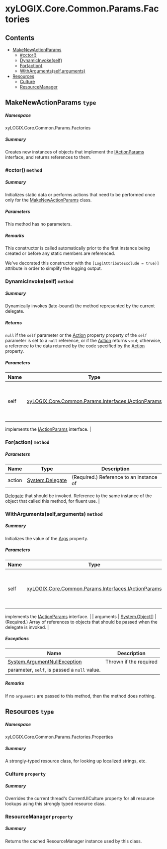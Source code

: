 <a name='assembly'></a>
# xyLOGIX.Core.Common.Params.Factories

## Contents

- [MakeNewActionParams](#T-xyLOGIX-Core-Common-Params-Factories-MakeNewActionParams 'xyLOGIX.Core.Common.Params.Factories.MakeNewActionParams')
  - [#cctor()](#M-xyLOGIX-Core-Common-Params-Factories-MakeNewActionParams-#cctor 'xyLOGIX.Core.Common.Params.Factories.MakeNewActionParams.#cctor')
  - [DynamicInvoke(self)](#M-xyLOGIX-Core-Common-Params-Factories-MakeNewActionParams-DynamicInvoke-xyLOGIX-Core-Common-Params-Interfaces-IActionParams- 'xyLOGIX.Core.Common.Params.Factories.MakeNewActionParams.DynamicInvoke(xyLOGIX.Core.Common.Params.Interfaces.IActionParams)')
  - [For(action)](#M-xyLOGIX-Core-Common-Params-Factories-MakeNewActionParams-For-System-Delegate- 'xyLOGIX.Core.Common.Params.Factories.MakeNewActionParams.For(System.Delegate)')
  - [WithArguments(self,arguments)](#M-xyLOGIX-Core-Common-Params-Factories-MakeNewActionParams-WithArguments-xyLOGIX-Core-Common-Params-Interfaces-IActionParams,System-Object[]- 'xyLOGIX.Core.Common.Params.Factories.MakeNewActionParams.WithArguments(xyLOGIX.Core.Common.Params.Interfaces.IActionParams,System.Object[])')
- [Resources](#T-xyLOGIX-Core-Common-Params-Factories-Properties-Resources 'xyLOGIX.Core.Common.Params.Factories.Properties.Resources')
  - [Culture](#P-xyLOGIX-Core-Common-Params-Factories-Properties-Resources-Culture 'xyLOGIX.Core.Common.Params.Factories.Properties.Resources.Culture')
  - [ResourceManager](#P-xyLOGIX-Core-Common-Params-Factories-Properties-Resources-ResourceManager 'xyLOGIX.Core.Common.Params.Factories.Properties.Resources.ResourceManager')

<a name='T-xyLOGIX-Core-Common-Params-Factories-MakeNewActionParams'></a>
## MakeNewActionParams `type`

##### Namespace

xyLOGIX.Core.Common.Params.Factories

##### Summary

Creates new instances of objects that implement the
[IActionParams](#T-Core-Common-Params-Interfaces-IActionParams 'Core.Common.Params.Interfaces.IActionParams') interface, and
returns references to them.

<a name='M-xyLOGIX-Core-Common-Params-Factories-MakeNewActionParams-#cctor'></a>
### #cctor() `method`

##### Summary

Initializes static data or performs actions that need to be performed once only
for the
[MakeNewActionParams](#T-xyLOGIX-Core-Common-Params-Factories-MakeNewActionParams 'xyLOGIX.Core.Common.Params.Factories.MakeNewActionParams')
class.

##### Parameters

This method has no parameters.

##### Remarks

This constructor is called automatically prior to the first instance being
created or before any static members are referenced.



We've decorated this constructor with the `[Log(AttributeExclude = true)]`
attribute in order to simplify the logging output.

<a name='M-xyLOGIX-Core-Common-Params-Factories-MakeNewActionParams-DynamicInvoke-xyLOGIX-Core-Common-Params-Interfaces-IActionParams-'></a>
### DynamicInvoke(self) `method`

##### Summary

Dynamically invokes (late-bound) the method represented by the
current delegate.

##### Returns

`null` if the `self` parameter or
the [Action](#P-Core-Common-Params-Interfaces-IActionParams-Action 'Core.Common.Params.Interfaces.IActionParams.Action')
property property of the `self` parameter is set to a
`null` reference, or if the
[Action](#P-Core-Common-Params-Interfaces-IActionParams-Action 'Core.Common.Params.Interfaces.IActionParams.Action') returns
`void`; otherwise, a reference to the data returned by the code specified
by the [Action](#P-Core-Common-Params-Interfaces-IActionParams-Action 'Core.Common.Params.Interfaces.IActionParams.Action')
property.

##### Parameters

| Name | Type | Description |
| ---- | ---- | ----------- |
| self | [xyLOGIX.Core.Common.Params.Interfaces.IActionParams](#T-xyLOGIX-Core-Common-Params-Interfaces-IActionParams 'xyLOGIX.Core.Common.Params.Interfaces.IActionParams') | (Required.) Reference to an instance of an object that
implements the [IActionParams](#T-Core-Common-Params-Interfaces-IActionParams 'Core.Common.Params.Interfaces.IActionParams')
interface. |

<a name='M-xyLOGIX-Core-Common-Params-Factories-MakeNewActionParams-For-System-Delegate-'></a>
### For(action) `method`

##### Parameters

| Name | Type | Description |
| ---- | ---- | ----------- |
| action | [System.Delegate](http://msdn.microsoft.com/query/dev14.query?appId=Dev14IDEF1&l=EN-US&k=k:System.Delegate 'System.Delegate') | (Required.) Reference to an instance of
[Delegate](http://msdn.microsoft.com/query/dev14.query?appId=Dev14IDEF1&l=EN-US&k=k:System.Delegate 'System.Delegate') that should be invoked. Reference to the same
instance of the object that called this method, for fluent use. |

<a name='M-xyLOGIX-Core-Common-Params-Factories-MakeNewActionParams-WithArguments-xyLOGIX-Core-Common-Params-Interfaces-IActionParams,System-Object[]-'></a>
### WithArguments(self,arguments) `method`

##### Summary

Initializes the value of the
[Args](#P-Core-Common-Params-Interfaces-IActionParams-Args 'Core.Common.Params.Interfaces.IActionParams.Args') property.

##### Parameters

| Name | Type | Description |
| ---- | ---- | ----------- |
| self | [xyLOGIX.Core.Common.Params.Interfaces.IActionParams](#T-xyLOGIX-Core-Common-Params-Interfaces-IActionParams 'xyLOGIX.Core.Common.Params.Interfaces.IActionParams') | (Required.) Reference to an instance of an object that
implements the [IActionParams](#T-Core-Common-Params-Interfaces-IActionParams 'Core.Common.Params.Interfaces.IActionParams')
interface. |
| arguments | [System.Object[]](http://msdn.microsoft.com/query/dev14.query?appId=Dev14IDEF1&l=EN-US&k=k:System.Object[] 'System.Object[]') | (Required.) Array of references to objects that should
be passed when the delegate is invoked. |

##### Exceptions

| Name | Description |
| ---- | ----------- |
| [System.ArgumentNullException](http://msdn.microsoft.com/query/dev14.query?appId=Dev14IDEF1&l=EN-US&k=k:System.ArgumentNullException 'System.ArgumentNullException') | Thrown if the required
parameter, `self`, is passed a `null` value. |

##### Remarks

If no `arguments` are passed to this method, then
the method does nothing.

<a name='T-xyLOGIX-Core-Common-Params-Factories-Properties-Resources'></a>
## Resources `type`

##### Namespace

xyLOGIX.Core.Common.Params.Factories.Properties

##### Summary

A strongly-typed resource class, for looking up localized strings, etc.

<a name='P-xyLOGIX-Core-Common-Params-Factories-Properties-Resources-Culture'></a>
### Culture `property`

##### Summary

Overrides the current thread's CurrentUICulture property for all
  resource lookups using this strongly typed resource class.

<a name='P-xyLOGIX-Core-Common-Params-Factories-Properties-Resources-ResourceManager'></a>
### ResourceManager `property`

##### Summary

Returns the cached ResourceManager instance used by this class.
